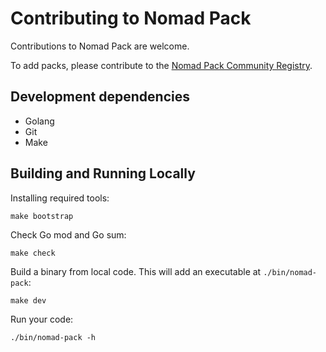 # Contributing to Nomad Pack

Contributions to Nomad Pack are welcome.

To add packs, please contribute to the [Nomad Pack Community Registry](https://github.com/hashicorp/nomad-pack-community-registry).

## Development dependencies

- Golang
- Git
- Make

## Building and Running Locally

Installing required tools:

```
make bootstrap
```

Check Go mod and Go sum:

```
make check
```

Build a binary from local code. This will add an
executable at `./bin/nomad-pack`:

```
make dev
```

Run your code:

```
./bin/nomad-pack -h
```

